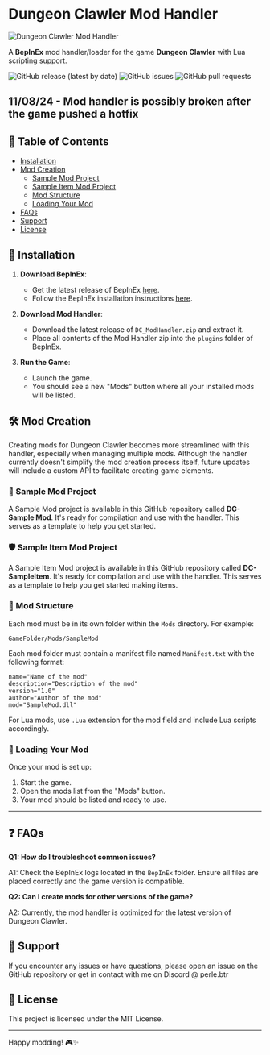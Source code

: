 # Dungeon Clawler Mod Handler

![Dungeon Clawler Mod Handler](https://shared.akamai.steamstatic.com/store_item_assets/steam/apps/2356780/header.jpg?t=1719496518)

A **BepInEx** mod handler/loader for the game **Dungeon Clawler** with Lua scripting support.

![GitHub release (latest by date)](https://img.shields.io/github/v/release/Vu2n/DC-Mod-Handler)
![GitHub issues](https://img.shields.io/github/issues/Vu2n/DC-Mod-Handler)
![GitHub pull requests](https://img.shields.io/github/issues-pr/Vu2n/DC-Mod-Handler)

##  11/08/24 - Mod handler is possibly broken after the game pushed a hotfix

## 📑 Table of Contents

- [Installation](#-installation)
- [Mod Creation](#-mod-creation)
  - [Sample Mod Project](#-sample-mod-project)
  - [Sample Item Mod Project](#-sample-item-mod-project)
  - [Mod Structure](#-mod-structure)
  - [Loading Your Mod](#-loading-your-mod)
- [FAQs](#-faqs)
- [Support](#-support)
- [License](#-license)

## 🚀 Installation

1. **Download BepInEx**:
    - Get the latest release of BepInEx [here](https://github.com/BepInEx/BepInEx/releases/tag/v5.4.23.2).
    - Follow the BepInEx installation instructions [here](https://docs.bepinex.dev/articles/user_guide/installation/index.html).

2. **Download Mod Handler**:
    - Download the latest release of `DC_ModHandler.zip` and extract it.
    - Place all contents of the Mod Handler zip into the `plugins` folder of BepInEx.

3. **Run the Game**:
    - Launch the game.
    - You should see a new "Mods" button where all your installed mods will be listed.

## 🛠️ Mod Creation

Creating mods for Dungeon Clawler becomes more streamlined with this handler, especially when managing multiple mods. Although the handler currently doesn't simplify the mod creation process itself, future updates will include a custom API to facilitate creating game elements.

### 🔧 Sample Mod Project

A Sample Mod project is available in this GitHub repository called **DC-Sample Mod**. It's ready for compilation and use with the handler. This serves as a template to help you get started.

### 🛡️ Sample Item Mod Project

A Sample Item Mod project is available in this GitHub repository called **DC-SampleItem**. It's ready for compilation and use with the handler. This serves as a template to help you get started making items.

### 📂 Mod Structure

Each mod must be in its own folder within the `Mods` directory. For example:

```
GameFolder/Mods/SampleMod
```

Each mod folder must contain a manifest file named `Manifest.txt` with the following format:

```plaintext
name="Name of the mod"
description="Description of the mod"
version="1.0"
author="Author of the mod"
mod="SampleMod.dll"
```

For Lua mods, use `.Lua` extension for the mod field and include Lua scripts accordingly.

### 🚀 Loading Your Mod

Once your mod is set up:
1. Start the game.
2. Open the mods list from the "Mods" button.
3. Your mod should be listed and ready to use.

---

## ❓ FAQs

**Q1: How do I troubleshoot common issues?**

A1: Check the BepInEx logs located in the `BepInEx` folder. Ensure all files are placed correctly and the game version is compatible.

**Q2: Can I create mods for other versions of the game?**

A2: Currently, the mod handler is optimized for the latest version of Dungeon Clawler.

## 🤝 Support

If you encounter any issues or have questions, please open an issue on the GitHub repository or get in contact with me on Discord @ perle.btr

## 📜 License

This project is licensed under the MIT License.

---

Happy modding! 🎮✨
